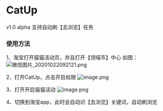 # CatUp

v1.0 alpha
支持自动刷【去浏览】任务

### 使用方法
1、淘宝打开猫猫活动页，并且打开【领喵币】中心
如图：
![微信图片_20201022092121.png](https://i.loli.net/2020/10/22/nTHASfQpUJKLdNF.png)

2、打开CatUp，点击开启权限
![image.png](https://i.loli.net/2020/10/22/eidFPljJmhUpc1E.png)

3、打开开启猫猫活动
![image.png](https://i.loli.net/2020/10/22/q9Nj5Mh4KnzGto7.png)

4、切换到淘宝app，此时会自动识【去浏览】关键词，自动刷浏览

